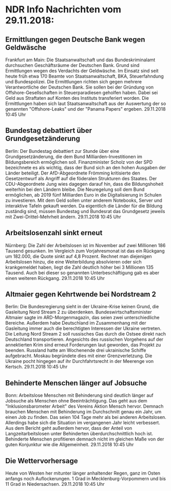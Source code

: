 # NDR Info Nachrichten vom 29.11.2018:


## Ermittlungen gegen Deutsche Bank wegen Geldwäsche
Frankfurt am Main: Die Staatsanwaltschaft und das Bundeskriminalamt durchsuchen Geschäftsräume der Deutschen Bank. Grund sind Ermittlungen wegen des Verdachts der Geldwäsche. Im Einsatz sind seit heute früh etwa 170 Beamte von Staatsanwaltschaft, BKA, Steuerfahndung und Bundespolizei. Die Ermittlungen richten sich gegen mehrere Verantwortliche der Deutschen Bank. Sie sollen bei der Gründung von Offshore-Gesellschaften in Steuerparadiesen geholfen haben. Dabei sei Geld aus Straftaten auf Konten des Instituts transferiert worden. Die Ermittlungen haben sich laut Staatsanwaltschaft aus der Auswertung der so genannten "Offshore-Leaks" und der "Panama Papers" ergeben. 29.11.2018 10:45 Uhr 

## Bundestag debattiert über Grundgesetzänderung
Berlin: Der Bundestag debattiert zur Stunde über eine Grundgesetzänderung, die dem Bund Milliarden-Investitionen im Bildungsbereich ermöglichen soll. Finanzminister Scholz von der SPD bezeichnete es als wichtig, dass der Bund sich an den hohen Ausgaben der Länder beteiligt. Der AfD-Abgeordnete Frömming kritisierte den Gesetzentwurf als Angriff auf die föderalen Strukturen des Staates. Der CDU-Abgeordnete Jung wies dagegen darauf hin, dass die Bildungshoheit weiterhin bei den Ländern bleibe. Die Neuregelung soll dem Bund ermöglichen, ab 2019 fünf Milliarden Euro in die Digitalisierung in Schulen zu investieren. Mit dem Geld sollen unter anderem Notebooks, Server und interaktive Tafeln gekauft werden. Da eigentlich die Länder für die Bildung zuständig sind, müssen Bundestag und Bundesrat das Grundgesetz jeweils mit Zwei-Drittel-Mehrheit ändern. 29.11.2018 10:45 Uhr 

## Arbeitslosenzahl sinkt erneut
Nürnberg: Die Zahl der Arbeitslosen ist im November auf zwei Millionen 186 Tausend gesunken. Im Vergleich zum Vorjahresmonat ist das ein Rückgang um 182.000, die Quote sinkt auf 4,8 Prozent. Rechnet man diejenigen Arbeitslosen hinzu, die eine Weiterbildung absolvieren oder sich krankgemeldet haben, liegt die Zahl deutlich höher bei 3 Millionen 135 Tausend. Auch bei dieser so genannten Unterbeschäftigung gab es aber einen weiteren Rückgang. 29.11.2018 10:45 Uhr 

## Altmaier gegen Kehrtwende bei Nordstream 2
Berlin: Die Bundesregierung sieht in der Ukraine-Krise keinen Grund, die Gasleitung Nord Stream 2 zu überdenken. Bundeswirtschaftsminister Altmaier sagte im ARD-Morgenmagazin, das seien zwei unterschiedliche Bereiche. Außerdem habe Deutschland im Zusammenhang mit der Gasleitung immer auch die berechtigten Interessen der Ukraine vertreten. Die Leitung Nord Stream 2 soll russisches Gas durch die Ostsee direkt nach Deutschland transportieren. Angesichts des russischen Vorgehens auf der annektierten Krim sind erneut Forderungen laut geworden, das Projekt zu beenden. Russland hatte am Wochenende drei ukrainische Schiffe aufgebracht. Moskau begründete dies mit einer Grenzverletzung. Die Ukraine pocht hingegen auf ihr Durchfahrtsrecht in der Meerenge von Kertsch. 29.11.2018 10:45 Uhr 

## Behinderte Menschen länger auf Jobsuche
Bonn:	Arbeitslose Menschen mit Behinderung sind deutlich länger auf Jobsuche als Menschen ohne Beeinträchtigung. Das geht aus dem "Inklusionsbarometer Arbeit" des Vereins Aktion Mensch hervor. Demnach brauchen Menschen mit Behinderung im Durchschnitt genau ein Jahr, um einen Job zu finden. Das seien 104 Tage mehr als bei anderen Arbeitslosen. Allerdings habe sich die Situation im vergangenen Jahr leicht verbessert. Aus dem Bericht geht außerdem hervor, dass der Anteil von Langzeitarbeitslosen unter Behinderten überdurchschnittlich hoch ist. Behinderte Menschen profitieren demnach nicht im gleichen Maße von der guten Konjunktur wie die Allgemeinheit. 29.11.2018 10:45 Uhr 

## Die Wettervorhersage
Heute von Westen her mitunter länger anhaltender Regen, ganz im Osten anfangs noch Auflockerungen. 1 Grad in Mecklenburg-Vorpommern und bis 11 Grad in Niedersachsen. 29.11.2018 10:45 Uhr 
